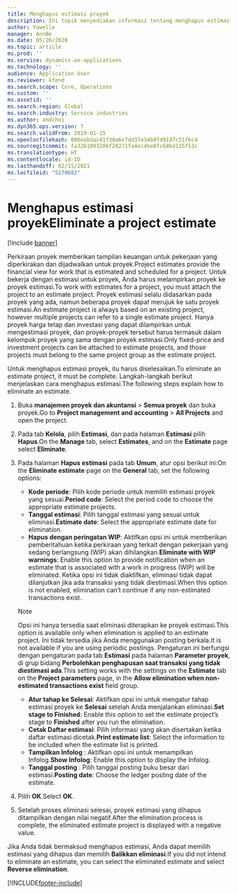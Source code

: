 ```yaml
---
title: Menghapus estimasi proyek
description: Ini topik menyediakan informasi tentang menghapus estimasi proyek setelah selesai.
author: Yowelle
manager: AnnBe
ms.date: 05/26/2020
ms.topic: article
ms.prod: ''
ms.service: dynamics-ax-applications
ms.technology: ''
audience: Application User
ms.reviewer: kfend
ms.search.scope: Core, Operations
ms.custom: ''
ms.assetid: ''
ms.search.region: Global
ms.search.industry: Service industries
ms.author: andchoi
ms.dyn365.ops.version: 7
ms.search.validFrom: 2019-01-15
ms.openlocfilehash: 000eabdac41f30a6e7dd37e34b8fd91d7c51f6c4
ms.sourcegitcommit: fa32b1893286f20271fa4ec4be8fc68bd135f53c
ms.translationtype: HT
ms.contentlocale: id-ID
ms.lasthandoff: 02/15/2021
ms.locfileid: "5270682"
---
```

# <a name="eliminate-a-project-estimate"></a><span data-ttu-id="6f02b-103">Menghapus estimasi proyek</span><span class="sxs-lookup"><span data-stu-id="6f02b-103">Eliminate a project estimate</span></span>

[!include [banner](../includes/banner.md)]

<span data-ttu-id="6f02b-104">Perkiraan proyek memberikan tampilan keuangan untuk pekerjaan yang diperkirakan dan dijadwalkan untuk proyek.</span><span class="sxs-lookup"><span data-stu-id="6f02b-104">Project estimates provide the financial view for work that is estimated and scheduled for a project.</span></span> <span data-ttu-id="6f02b-105">Untuk bekerja dengan estimasi untuk proyek, Anda harus melampirkan proyek ke proyek estimasi.</span><span class="sxs-lookup"><span data-stu-id="6f02b-105">To work with estimates for a project, you must attach the project to an estimate project.</span></span> <span data-ttu-id="6f02b-106">Proyek estimasi selalu didasarkan pada proyek yang ada, namun beberapa proyek dapat merujuk ke satu proyek estimasi.</span><span class="sxs-lookup"><span data-stu-id="6f02b-106">An estimate project is always based on an existing project, however multiple projects can refer to a single estimate project.</span></span> <span data-ttu-id="6f02b-107">Hanya proyek harga tetap dan investasi yang dapat dilampirkan untuk mengestimasi proyek, dan proyek-proyek tersebut harus termasuk dalam kelompok proyek yang sama dengan proyek estimasi.</span><span class="sxs-lookup"><span data-stu-id="6f02b-107">Only fixed-price and investment projects can be attached to estimate projects, and those projects must belong to the same project group as the estimate project.</span></span>

<span data-ttu-id="6f02b-108">Untuk menghapus estimasi proyek, itu harus diselesaikan.</span><span class="sxs-lookup"><span data-stu-id="6f02b-108">To eliminate an estimate project, it must be complete.</span></span> <span data-ttu-id="6f02b-109">Langkah-langkah berikut menjelaskan cara menghapus estimasi.</span><span class="sxs-lookup"><span data-stu-id="6f02b-109">The following steps explain how to eliminate an estimate.</span></span>

1. <span data-ttu-id="6f02b-110">Buka **manajemen proyek dan akuntansi** > **Semua proyek** dan buka proyek.</span><span class="sxs-lookup"><span data-stu-id="6f02b-110">Go to **Project management and accounting** > **All Projects** and open the project.</span></span> 
2. <span data-ttu-id="6f02b-111">Pada tab **Kelola**, pilih **Estimasi**, dan pada halaman **Estimasi** pilih **Hapus**.</span><span class="sxs-lookup"><span data-stu-id="6f02b-111">On the **Manage** tab, select **Estimates**, and on the **Estimate** page select **Eliminate**.</span></span>
3. <span data-ttu-id="6f02b-112">Pada halaman **Hapus estimasi** pada tab **Umum**, atur opsi berikut ini:</span><span class="sxs-lookup"><span data-stu-id="6f02b-112">On the **Eliminate estimate** page on the **General** tab, set the following options:</span></span>

   - <span data-ttu-id="6f02b-113">**Kode periode**: Pilih kode periode untuk memilih estimasi proyek yang sesuai.</span><span class="sxs-lookup"><span data-stu-id="6f02b-113">**Period code**: Select the period code to choose the appropriate estimate projects.</span></span> 
   - <span data-ttu-id="6f02b-114">**Tanggal estimasi**: Pilih tanggal estimasi yang sesuai untuk eliminasi.</span><span class="sxs-lookup"><span data-stu-id="6f02b-114">**Estimate date**: Select the appropriate estimate date for elimination.</span></span>
   - <span data-ttu-id="6f02b-115">**Hapus dengan peringatan WIP**: Aktifkan opsi ini untuk memberikan pemberitahuan ketika perkiraan yang terkait dengan pekerjaan yang sedang berlangsung (WIP) akan dihilangkan.</span><span class="sxs-lookup"><span data-stu-id="6f02b-115">**Eliminate with WIP warnings**: Enable this option to provide notification when an estimate that is associated with a work in progress (WIP) will be eliminated.</span></span> <span data-ttu-id="6f02b-116">Ketika opsi ini tidak diaktifkan, eliminasi tidak dapat dilanjutkan jika ada transaksi yang tidak diestimasi.</span><span class="sxs-lookup"><span data-stu-id="6f02b-116">When this option is not enabled, elimination can’t continue if any non-estimated transactions exist.</span></span> 
   > [!NOTE]
   > <span data-ttu-id="6f02b-117">Opsi ini hanya tersedia saat eliminasi diterapkan ke proyek estimasi.</span><span class="sxs-lookup"><span data-stu-id="6f02b-117">This option is available only when elimination is applied to an estimate project.</span></span> <span data-ttu-id="6f02b-118">Ini tidak tersedia jika Anda menggunakan posting berkala.</span><span class="sxs-lookup"><span data-stu-id="6f02b-118">It is not available if you are using periodic postings.</span></span> <span data-ttu-id="6f02b-119">Pengaturan ini berfungsi dengan pengaturan pada tab **Estimasi** pada halaman **Parameter proyek**, di grup bidang **Perbolehkan penghapusan saat transaksi yang tidak diestimasi ada**.</span><span class="sxs-lookup"><span data-stu-id="6f02b-119">This setting works with the settings on the **Estimate** tab on the **Project parameters** page, in the **Allow elimination when non-estimated transactions exist** field group.</span></span>
   - <span data-ttu-id="6f02b-120">**Atur tahap ke Selesai**: Aktifkan opsi ini untuk mengatur tahap estimasi proyek ke **Selesai** setelah Anda menjalankan eliminasi.</span><span class="sxs-lookup"><span data-stu-id="6f02b-120">**Set stage to Finished**: Enable this option to set the estimate project’s stage to **Finished** after you run the elimination.</span></span>
   - <span data-ttu-id="6f02b-121">**Cetak Daftar estimasi**: Pilih informasi yang akan disertakan ketika daftar estimasi dicetak.</span><span class="sxs-lookup"><span data-stu-id="6f02b-121">**Print estimate list**: Select the information to be included when the estimate list is printed.</span></span>
   - <span data-ttu-id="6f02b-122">**Tampilkan Infolog** : Aktifkan opsi ini untuk menampilkan Infolog.</span><span class="sxs-lookup"><span data-stu-id="6f02b-122">**Show Infolog**: Enable this option to display the Infolog.</span></span>
   - <span data-ttu-id="6f02b-123">**Tanggal posting** : Pilih tanggal posting buku besar dari estimasi.</span><span class="sxs-lookup"><span data-stu-id="6f02b-123">**Posting date**: Choose the ledger posting date of the estimate.</span></span>

4.  <span data-ttu-id="6f02b-124">Pilih **OK**.</span><span class="sxs-lookup"><span data-stu-id="6f02b-124">Select **OK**.</span></span>
5. <span data-ttu-id="6f02b-125">Setelah proses eliminasi selesai, proyek estimasi yang dihapus ditampilkan dengan nilai negatif.</span><span class="sxs-lookup"><span data-stu-id="6f02b-125">After the elimination process is complete, the eliminated estimate project is displayed with a negative value.</span></span> 

<span data-ttu-id="6f02b-126">Jika Anda tidak bermaksud menghapus estimasi, Anda dapat memilih estimasi yang dihapus dan memilih **Balikkan eliminasi**.</span><span class="sxs-lookup"><span data-stu-id="6f02b-126">If you did not intend to eliminate an estimate, you can select the eliminated estimate and select **Reverse elimination**.</span></span>   


[!INCLUDE[footer-include](../includes/footer-banner.md)]
